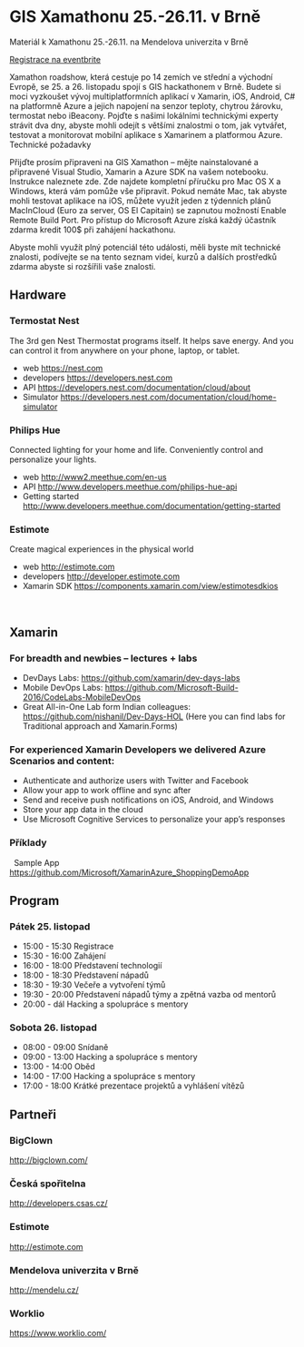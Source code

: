 # GIS Xamathonu 25.-26.11. v Brně
Materiál k Xamathonu 25.-26.11. na Mendelova univerzita v Brně

[Registrace na eventbrite](https://www.eventbrite.co.uk/e/gis-xamathon-smart-people-tickets-28547733038)

Xamathon roadshow, která cestuje po 14 zemích ve střední a východní Evropě, se 25. a 26. listopadu spojí s GIS hackathonem v Brně. Budete si moci vyzkoušet vývoj multiplatformních aplikací v Xamarin, iOS, Android, C# na platformně Azure a jejich napojení na senzor teploty, chytrou žárovku, termostat nebo iBeacony.
Pojďte s našimi lokálními technickými experty strávit dva dny, abyste mohli odejít s většími znalostmi o tom, jak vytvářet, testovat a monitorovat mobilní aplikace s Xamarinem a platformou Azure.
Technické požadavky

Přijďte prosím připraveni na GIS Xamathon – mějte nainstalované a připravené Visual Studio, Xamarin a Azure SDK na vašem notebooku. Instrukce naleznete zde.
Zde najdete kompletní příručku pro Mac OS X a Windows, která vám pomůže vše připravit.
Pokud nemáte Mac, tak abyste mohli testovat aplikace na iOS, můžete využít jeden z týdenních plánů MacInCloud (Euro za server, OS El Capitain) se zapnutou možností Enable Remote Build Port.
Pro přístup do Microsoft Azure získá každý účastník zdarma kredit 100$ při zahájení hackathonu.

Abyste mohli využít plný potenciál této události, měli byste mít technické znalosti, podívejte se na tento seznam videí, kurzů a dalších prostředků zdarma abyste si rozšířili vaše znalosti.


## Hardware

### Termostat Nest 
The 3rd gen Nest Thermostat programs itself. It helps save energy. And you can control it from anywhere on your phone, laptop, or tablet.

- web https://nest.com
- developers https://developers.nest.com
- API https://developers.nest.com/documentation/cloud/about
- Simulator https://developers.nest.com/documentation/cloud/home-simulator

### Philips Hue
Connected lighting for your home and life. Conveniently control and personalize your lights.

- web http://www2.meethue.com/en-us
- API http://www.developers.meethue.com/philips-hue-api
- Getting started http://www.developers.meethue.com/documentation/getting-started


### Estimote
Create magical experiences in the physical world
- web http://estimote.com
- developers http://developer.estimote.com
- Xamarin SDK https://components.xamarin.com/view/estimotesdkios

 
## Xamarin

### For breadth and newbies – lectures + labs
- DevDays Labs: https://github.com/xamarin/dev-days-labs
- Mobile DevOps Labs: https://github.com/Microsoft-Build-2016/CodeLabs-MobileDevOps
- Great All-in-One Lab form Indian colleagues: https://github.com/nishanil/Dev-Days-HOL (Here you can find labs for Traditional approach and Xamarin.Forms)
 
### For experienced Xamarin Developers we delivered Azure Scenarios and content:
- Authenticate and authorize users with Twitter and Facebook
- Allow your app to work offline and sync after
- Send and receive push notifications on iOS, Android, and Windows
- Store your app data in the cloud
- Use Microsoft Cognitive Services to personalize your app’s responses
 

### Příklady
 
Sample App  https://github.com/Microsoft/XamarinAzure_ShoppingDemoApp
 
## Program

### Pátek 25. listopad
- 15:00 - 15:30 Registrace
- 15:30 - 16:00 Zahájení
- 16:00 - 18:00 Představení technologií
- 18:00 - 18:30 Představení nápadů
- 18:30 - 19:30 Večeře a vytvoření týmů
- 19:30 - 20:00 Představení nápadů týmy a zpětná vazba od mentorů
- 20:00 - dál Hacking a spolupráce s mentory

### Sobota 26. listopad
- 08:00 - 09:00 Snídaně
- 09:00 - 13:00 Hacking a spolupráce s mentory
- 13:00 - 14:00 Oběd
- 14:00 - 17:00 Hacking a spolupráce s mentory
- 17:00 - 18:00 Krátké prezentace projektů a vyhlášení vítězů


## Partneři

### BigClown 
http://bigclown.com/
### Česká spořitelna
http://developers.csas.cz/
### Estimote
http://estimote.com
### Mendelova univerzita v Brně
http://mendelu.cz/
### Worklio
https://www.worklio.com/


